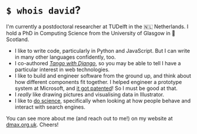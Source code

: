 # `$ whois david`?
I'm currently a postdoctoral researcher at TUDelft in the 🇳🇱 Netherlands. I hold a PhD in Computing Science from the University of Glasgow in 🏴󠁧󠁢󠁳󠁣󠁴󠁿 Scotland.

* I like to write code, particularly in Python and JavaScript. But I can write in many other languages confidently, too.
* I co-authored [*Tango with Django*](https://www.tangowithdjango.com), so you may be able to tell I have a particular interest in web technologies.
* I like to build and engineer software from the ground up, and think about how different components fit together. I helped engineer a prototype system at Microsoft, and [it got patented](https://patents.google.com/patent/US10102199B2/)! So I must be good at that.
* I *really* like drawing pictures and visualising data in Illustrator.
* I like to [do science](https://www.dmax.org.uk/thesis/), specifically when looking at how people behave and interact with search engines.

You can see more about me (and reach out to me!) on my website at [dmax.org.uk](https://www.dmax.org.uk). Cheers!